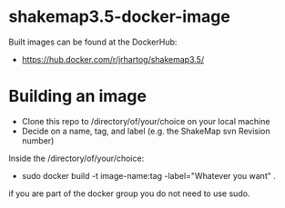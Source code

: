 # shakemap3.5-docker-image
Built images can be found at the DockerHub:
* https://hub.docker.com/r/jrhartog/shakemap3.5/
# Building an image
* Clone this repo to /directory/of/your/choice on your local machine
* Decide on a name, tag, and label (e.g. the ShakeMap svn Revision number)

Inside the /directory/of/your/choice:
* sudo docker build -t image-name:tag -label="Whatever you want" .

if you are part of the docker group you do not need to use sudo.

